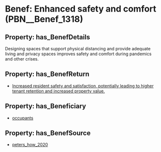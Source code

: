 # Benef: __Enhanced safety and comfort__ (PBN__Benef_1318)

## Property: has_BenefDetails

Designing spaces that support physical distancing and provide adequate living and privacy spaces improves safety and comfort during pandemics and other crises.

## Property: has_BenefReturn

* [Increased resident safety and satisfaction, potentially leading to higher tenant retention and increased property value.](../BenefReturn/PBN__BenefReturn_1490)

## Property: has_Beneficiary

* [occupants](../Stakeholder/PBN__Stakeholder_92)

## Property: has_BenefSource

* [peters_how_2020](../Article/PBN__Article_279)

